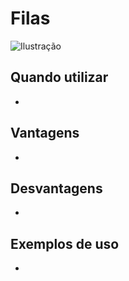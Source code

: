 # Filas

![Ilustração](https://sumitc91.github.io/Blogs/f653b2fa-6790-4d95-b5cf-1eafcce38bda_Data_Queue.png)

## Quando utilizar

-

## Vantagens

-

## Desvantagens

-

## Exemplos de uso

-
